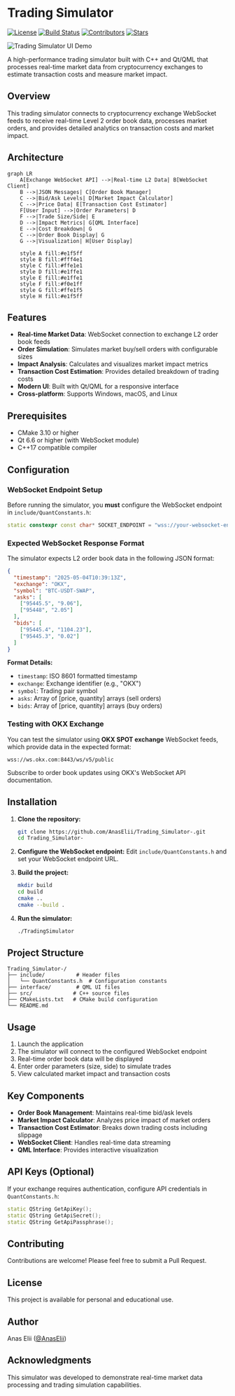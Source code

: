 # Trading Simulator

[![License](https://img.shields.io/badge/license-MIT-blue.svg)](LICENSE.md)
[![Build Status](https://img.shields.io/badge/build-passing-brightgreen.svg)]()
[![Contributors](https://img.shields.io/github/contributors/anaselii/Trading_Simulator.svg)](https://github.com/anaselii/Trading_Simulator/graphs/contributors)
[![Stars](https://img.shields.io/github/stars/AnasElii/Trading_Simulator.svg?style=social&label=Star)](https://github.com/AnasElii/Trading_Simulator)

![Trading Simulator UI Demo](https://i.imgur.com/fDrCcCB.gif)

A high-performance trading simulator built with C++ and Qt/QML that processes real-time market data from cryptocurrency exchanges to estimate transaction costs and measure market impact.

## Overview

This trading simulator connects to cryptocurrency exchange WebSocket feeds to receive real-time Level 2 order book data, processes market orders, and provides detailed analytics on transaction costs and market impact.

## Architecture

```mermaid
graph LR
    A[Exchange WebSocket API] -->|Real-time L2 Data| B[WebSocket Client]
    B -->|JSON Messages| C[Order Book Manager]
    C -->|Bid/Ask Levels| D[Market Impact Calculator]
    C -->|Price Data| E[Transaction Cost Estimator]
    F[User Input] -->|Order Parameters| D
    F -->|Trade Size/Side| E
    D -->|Impact Metrics| G[QML Interface]
    E -->|Cost Breakdown| G
    C -->|Order Book Display| G
    G -->|Visualization| H[User Display]
    
    style A fill:#e1f5ff
    style B fill:#fff4e1
    style C fill:#ffe1e1
    style D fill:#e1ffe1
    style E fill:#e1ffe1
    style F fill:#f0e1ff
    style G fill:#ffe1f5
    style H fill:#e1f5ff
```

## Features

- **Real-time Market Data**: WebSocket connection to exchange L2 order book feeds
- **Order Simulation**: Simulates market buy/sell orders with configurable sizes
- **Impact Analysis**: Calculates and visualizes market impact metrics
- **Transaction Cost Estimation**: Provides detailed breakdown of trading costs
- **Modern UI**: Built with Qt/QML for a responsive interface
- **Cross-platform**: Supports Windows, macOS, and Linux
  
## Prerequisites

- CMake 3.10 or higher
- Qt 6.6 or higher (with WebSocket module)
- C++17 compatible compiler

## Configuration

### WebSocket Endpoint Setup

Before running the simulator, you **must** configure the WebSocket endpoint in `include/QuantConstants.h`:

```cpp
static constexpr const char* SOCKET_ENDPOINT = "wss://your-websocket-endpoint-here";
```

### Expected WebSocket Response Format

The simulator expects L2 order book data in the following JSON format:

```json
{
  "timestamp": "2025-05-04T10:39:13Z",
  "exchange": "OKX",
  "symbol": "BTC-USDT-SWAP",
  "asks": [
    ["95445.5", "9.06"],
    ["95448", "2.05"]
  ],
  "bids": [
    ["95445.4", "1104.23"],
    ["95445.3", "0.02"]
  ]
}
```

**Format Details:**
- `timestamp`: ISO 8601 formatted timestamp
- `exchange`: Exchange identifier (e.g., "OKX")
- `symbol`: Trading pair symbol
- `asks`: Array of [price, quantity] arrays (sell orders)
- `bids`: Array of [price, quantity] arrays (buy orders)

### Testing with OKX Exchange

You can test the simulator using **OKX SPOT exchange** WebSocket feeds, which provide data in the expected format:

```
wss://ws.okx.com:8443/ws/v5/public
```

Subscribe to order book updates using OKX's WebSocket API documentation.

## Installation

1. **Clone the repository:**
   ```bash
   git clone https://github.com/AnasElii/Trading_Simulator-.git
   cd Trading_Simulator-
   ```

2. **Configure the WebSocket endpoint:**
   Edit `include/QuantConstants.h` and set your WebSocket endpoint URL.

3. **Build the project:**
   ```bash
   mkdir build
   cd build
   cmake ..
   cmake --build .
   ```

4. **Run the simulator:**
   ```bash
   ./TradingSimulator
   ```

## Project Structure

```
Trading_Simulator-/
├── include/          # Header files
│   └── QuantConstants.h  # Configuration constants
├── interface/        # QML UI files
├── src/             # C++ source files
├── CMakeLists.txt   # CMake build configuration
└── README.md
```

## Usage

1. Launch the application
2. The simulator will connect to the configured WebSocket endpoint
3. Real-time order book data will be displayed
4. Enter order parameters (size, side) to simulate trades
5. View calculated market impact and transaction costs

## Key Components

- **Order Book Management**: Maintains real-time bid/ask levels
- **Market Impact Calculator**: Analyzes price impact of market orders
- **Transaction Cost Estimator**: Breaks down trading costs including slippage
- **WebSocket Client**: Handles real-time data streaming
- **QML Interface**: Provides interactive visualization

## API Keys (Optional)

If your exchange requires authentication, configure API credentials in `QuantConstants.h`:

```cpp
static QString GetApiKey();
static QString GetApiSecret();
static QString GetApiPassphrase();
```

## Contributing

Contributions are welcome! Please feel free to submit a Pull Request.

## License

This project is available for personal and educational use.

## Author

Anas Elii ([@AnasElii](https://github.com/AnasElii))

## Acknowledgments

This simulator was developed to demonstrate real-time market data processing and trading simulation capabilities.
